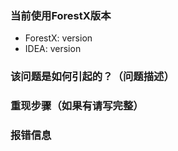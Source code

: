 ### 当前使用ForestX版本
- ForestX: version
- IDEA: version

### 该问题是如何引起的？（问题描述）

### 重现步骤（如果有请写完整）

### 报错信息
